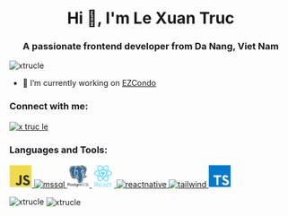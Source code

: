 <h1 align="center">Hi 👋, I'm Le Xuan Truc</h1>
<h3 align="center">A passionate frontend developer from Da Nang, Viet Nam</h3>

<p align="left"> <img src="https://komarev.com/ghpvc/?username=xtrucle&label=Profile%20views&color=0e75b6&style=flat" alt="xtrucle" /> </p>

- 🔭 I’m currently working on [EZCondo](https://github.com/XTrucLe/EzCondo.git)

<h3 align="left">Connect with me:</h3>
<p align="left">
<a href="https://fb.com/x truc le" target="blank"><img align="center" src="https://raw.githubusercontent.com/rahuldkjain/github-profile-readme-generator/master/src/images/icons/Social/facebook.svg" alt="x truc le" height="30" width="40" /></a>
</p>

<h3 align="left">Languages and Tools:</h3>
<p align="left"> <a href="https://developer.mozilla.org/en-US/docs/Web/JavaScript" target="_blank" rel="noreferrer"> <img src="https://raw.githubusercontent.com/devicons/devicon/master/icons/javascript/javascript-original.svg" alt="javascript" width="40" height="40"/> </a> <a href="https://www.microsoft.com/en-us/sql-server" target="_blank" rel="noreferrer"> <img src="https://www.svgrepo.com/show/303229/microsoft-sql-server-logo.svg" alt="mssql" width="40" height="40"/> </a> <a href="https://www.postgresql.org" target="_blank" rel="noreferrer"> <img src="https://raw.githubusercontent.com/devicons/devicon/master/icons/postgresql/postgresql-original-wordmark.svg" alt="postgresql" width="40" height="40"/> </a> <a href="https://reactjs.org/" target="_blank" rel="noreferrer"> <img src="https://raw.githubusercontent.com/devicons/devicon/master/icons/react/react-original-wordmark.svg" alt="react" width="40" height="40"/> </a> <a href="https://reactnative.dev/" target="_blank" rel="noreferrer"> <img src="https://reactnative.dev/img/header_logo.svg" alt="reactnative" width="40" height="40"/> </a> <a href="https://tailwindcss.com/" target="_blank" rel="noreferrer"> <img src="https://www.vectorlogo.zone/logos/tailwindcss/tailwindcss-icon.svg" alt="tailwind" width="40" height="40"/> </a> <a href="https://www.typescriptlang.org/" target="_blank" rel="noreferrer"> <img src="https://raw.githubusercontent.com/devicons/devicon/master/icons/typescript/typescript-original.svg" alt="typescript" width="40" height="40"/> </a> </p>

<p><img align="left" src="https://github-readme-stats.vercel.app/api/top-langs?username=xtrucle&show_icons=true&locale=en&layout=compact" alt="xtrucle" /></p>

<p>&nbsp;<img align="center" src="https://github-readme-stats.vercel.app/api?username=xtrucle&show_icons=true&locale=en" alt="xtrucle" /></p>
